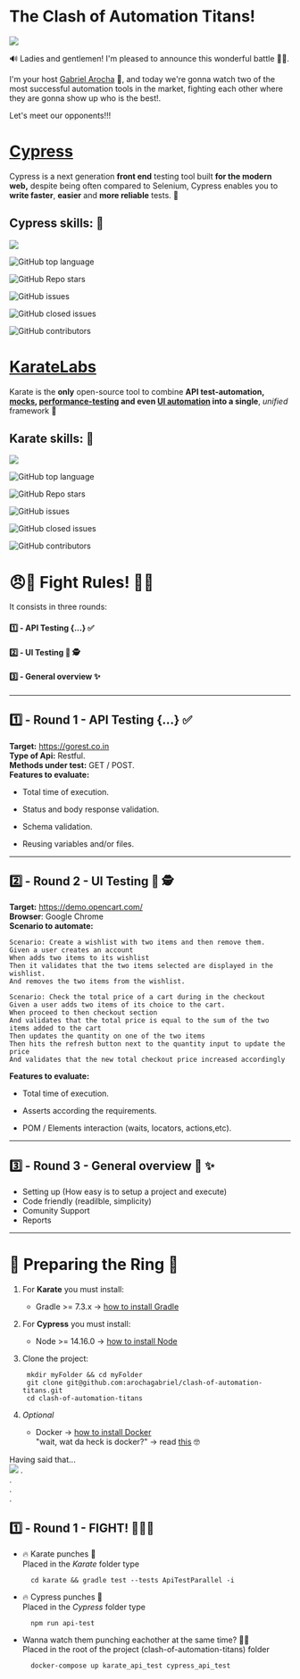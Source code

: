 
# The Clash of Automation Titans! 

![](https://media.giphy.com/media/jlqNypsVwYUsYIGIc0/giphy.gif)

  

🔊 Ladies and gentlemen! I'm pleased to announce this wonderful battle 🤼‍♂️.

  

I'm your host [Gabriel Arocha](https://www.buymeacoffee.com/mrgabo) 🤪, and today we're gonna watch two of the most successful automation tools in the market, fighting each other where they are gonna show up who is the best!.

  

Let's meet our opponents!!!

  

# [Cypress](https://www.cypress.io/)

Cypress is a next generation **front end** testing tool built **for the modern web,** despite being often compared to Selenium, Cypress enables you to **write faster**, **easier** and **more reliable** tests. 🤩

  

## Cypress skills: 👊

![](https://media.giphy.com/media/l4Jz67s9xYmC79TC8/giphy.gif)

  

![GitHub top language](https://img.shields.io/github/languages/top/cypress-io/cypress?style=for-the-badge)

![GitHub Repo stars](https://img.shields.io/github/stars/cypress-io/cypress?style=for-the-badge)

![GitHub issues](https://img.shields.io/github/issues-raw/cypress-io/cypress?style=for-the-badge)

![GitHub closed issues](https://img.shields.io/github/issues-closed/cypress-io/cypress?style=for-the-badge)

![GitHub contributors](https://img.shields.io/github/contributors/cypress-io/cypress?style=for-the-badge)  
  
    
  
# [KarateLabs](https://github.com/karatelabs/karate)

Karate is the **only** open-source tool to combine **API test-automation, [mocks](https://github.com/karatelabs/karate/blob/master/karate-netty), [performance-testing](https://github.com/karatelabs/karate/blob/master/karate-gatling) and even [UI automation](https://github.com/karatelabs/karate/blob/master/karate-core) into a single**, _unified_ framework 🤯

  

## Karate skills: 👊

![](https://media.giphy.com/media/YMkht8VN9qi6eWjQC0/giphy.gif)

  

![GitHub top language](https://img.shields.io/github/languages/top/karatelabs/karate?style=for-the-badge)

![GitHub Repo stars](https://img.shields.io/github/stars/karatelabs/karate?style=for-the-badge)

![GitHub issues](https://img.shields.io/github/issues-raw/karatelabs/karate?style=for-the-badge)

![GitHub closed issues](https://img.shields.io/github/issues-closed/karatelabs/karate?style=for-the-badge)

![GitHub contributors](https://img.shields.io/github/contributors/karatelabs/karate?style=for-the-badge)

# 😠🤜 Fight Rules! 🤛😠

It consists in three rounds:

#### 1️⃣ - API Testing {...} ✅

#### 2️⃣ - UI Testing 🔎 🕵

#### 3️⃣ - General overview ✨

---
  
## 1️⃣  - Round 1 - API Testing {...} ✅

 **Target:** https://gorest.co.in  
 **Type of Api:** Restful.  
 **Methods under test:** GET / POST.  
 **Features to evaluate:** 

- Total time of execution.

- Status and body response validation.

- Schema validation.

- Reusing variables and/or files.

---
  
## 2️⃣  - Round 2 - UI Testing  🔎 🕵

**Target:** https://demo.opencart.com/  
**Browser**: Google Chrome  
**Scenario to automate:**
					
	Scenario: Create a wishlist with two items and then remove them.	
	Given a user creates an account
	When adds two items to its wishlist
	Then it validates that the two items selected are displayed in the wishlist.
	And removes the two items from the wishlist.
					
	Scenario: Check the total price of a cart during in the checkout
	Given a user adds two items of its choice to the cart.
	When proceed to then checkout section
	And validates that the total price is equal to the sum of the two items added to the cart
	Then updates the quantity on one of the two items
	Then hits the refresh button next to the quantity input to update the price
	And validates that the new total checkout price increased accordingly

**Features to evaluate:**
- Total time of execution.

- Asserts according the requirements.

- POM  / Elements interaction (waits, locators, actions,etc).
  
---
  
## 3️⃣ - Round 3 - General overview 📝 ✨

 - Setting up (How easy is to setup a project and execute) 
 - Code friendly (readilble, simplicity)
 - Comunity Support
 - Reports

---
# 🛑 Preparing the Ring 🛑 
1) For **Karate** you must install:  
  
	- Gradle >= 7.3.x  -> [how to install Gradle](https://gradle.org/install/#with-a-package-manager)    
  
2) For **Cypress** you must install:  
  
	- Node >= 14.16.0 -> [how to install Node](https://nodejs.org/es/download/)    
  
3) Clone the project:  
    
  		mkdir myFolder && cd myFolder
 		git clone git@github.com:arochagabriel/clash-of-automation-titans.git
        cd clash-of-automation-titans
  
0) *Optional* 
	- Docker -> [how to install Docker](https://docs.docker.com/desktop/mac/install/)  
  "wait, wat da heck is docker?" -> read [this](https://docs.docker.com/get-started/overview/) 🤓 

	
  
   
Having said that...  
![](https://media.giphy.com/media/adikIKGu30u6A/giphy.gif)
.  
.   
.  
.  
## 1️⃣  - Round 1 - FIGHT! 🥊🥋🔥  
- 🔥 Karate punches 👊  
Placed in the *Karate* folder type  

		cd karate && gradle test --tests ApiTestParallel -i

- 🔥 Cypress punches 👊   
Placed in the *Cypress* folder type  

		npm run api-test

- Wanna watch them punching eachother at the same time?  🤜🤛  
  Placed in the root of the project (clash-of-automation-titans) folder  

		docker-compose up karate_api_test cypress_api_test
		

